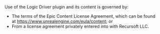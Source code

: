 Use of the Logic Driver plugin and its content is governed by:
- The terms of the Epic Content License Agreement, which can be found at https://www.unrealengine.com/eula/content; or
- From a license agreement privately entered into with Recursoft LLC.
